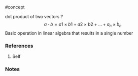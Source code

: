 #concept

dot product of two vectors 
?
$$
a⋅b= a1​ ×b1 ​+ a2​×b2​ +  ...  + a_n​×b_n​
$$
Basic operation in linear algebra that results in a single number

### References
1. Self

### Notes





